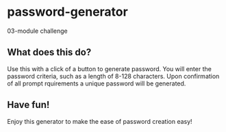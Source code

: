 # password-generator
03-module challenge

## What does this do?
Use this with a click of a button to generate password.
You will enter the password criteria, such as a length of 8-128 characters.
Upon confirmation of all prompt rquirements a unique password will be generated.

## Have fun!
Enjoy this generator to make the ease of password creation easy!

